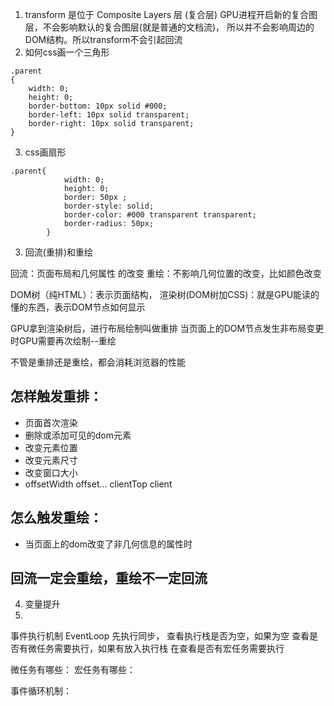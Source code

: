 1. transform 是位于 Composite Layers 层 (复合层)
GPU进程开启新的复合图层，不会影响默认的复合图层(就是普通的文档流)，
所以并不会影响周边的DOM结构。所以transform不会引起回流
2. 如何css画一个三角形
```
.parent
{
    width: 0;
    height: 0;
    border-bottom: 10px solid #000;
    border-left: 10px solid transparent;
    border-right: 10px solid transparent;
}
```
3. css画扇形
```
.parent{
            width: 0;
            height: 0;
            border: 50px ;
            border-style: solid;
            border-color: #000 transparent transparent;
            border-radius: 50px;   
        }
```


3. 回流(重排)和重绘

回流：页面布局和几何属性 的改变
重绘：不影响几何位置的改变，比如颜色改变



 
DOM树（纯HTML）：表示页面结构，
渲染树(DOM树加CSS)：就是GPU能读的懂的东西，表示DOM节点如何显示

GPU拿到渲染树后，进行布局绘制叫做重排
当页面上的DOM节点发生非布局变更时GPU需要再次绘制--重绘

不管是重排还是重绘，都会消耗浏览器的性能

## 怎样触发重排：
 - 页面首次渲染
 - 删除或添加可见的dom元素
 - 改变元素位置
 - 改变元素尺寸
 - 改变窗口大小
 - offsetWidth offset...  clientTop client
## 怎么触发重绘：
 - 当页面上的dom改变了非几何信息的属性时
## 回流一定会重绘，重绘不一定回流
4. 变量提升
5. 


事件执行机制 EventLoop
先执行同步，
查看执行栈是否为空，如果为空
查看是否有微任务需要执行，如果有放入执行栈
在查看是否有宏任务需要执行

微任务有哪些：
宏任务有哪些：

事件循环机制：
